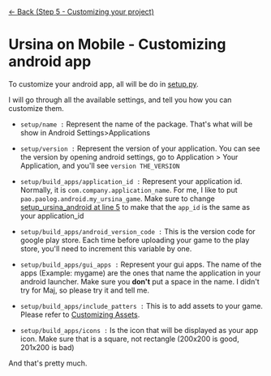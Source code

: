 [<- Back (Step 5 - Customizing your project)](/docs/step5/main.md)
# Ursina on Mobile - Customizing android app 

To customize your android app, all will be do in [setup.py](/src/setup.py).

I will go through all the available settings, and tell you how you can customize them.

* `setup/name :` Represent the name of the package. That's what will be show in Android Settings>Applications

* `setup/version :` Represent the version of your application. You can see the version by opening android settings, go to Application > Your Application, and you'll see `version THE_VERSION`

* `setup/build_apps/application_id :` Represent your application id. Normally, it is `com.company.application_name`. For me, I like to put `pao.paolog.android.my_ursina_game`. Make sure to change [setup_ursina_android at line 5](/src/game/setup_ursina_android.py) to make that the `app_id` is the same as your application_id

* `setup/build_apps/android_version_code :` This is the version code for google play store. Each time before uploading your game to the play store, you'll need to increment this variable by one.

* `setup/build_apps/gui_apps :` Represent your gui apps. The name of the apps (Example: mygame) are the ones that name the application in your android launcher. Make sure you **don't** put a space in the name. I didn't try for Maj, so please try it and tell me.

* `setup/build_apps/include_patters :` This is to add assets to your game. Please refer to [Customizing Assets](customizing-assets.md).

* `setup/build_apps/icons :` Is the icon that will be displayed as your app icon. Make sure that is a square, not rectangle (200x200 is good, 201x200 is bad)

And that's pretty much.